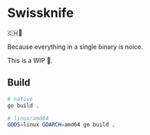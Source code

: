 # Swissknife

🇨🇭🔪

Because everything in a single binary is noice.

This is a WIP 🚧.

## Build

```bash
# native
go build .

# linux/amd64
GOOS=linux GOARCH=amd64 go build .
```

